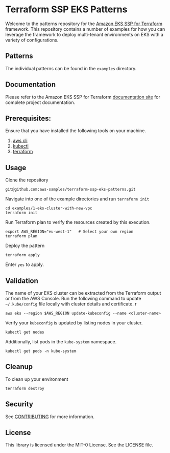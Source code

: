 # Terraform SSP EKS Patterns

Welcome to the patterns repository for the [Amazon EKS SSP for Terraform](https://github.com/aws-ia/terraform-ssp-amazon-eks) framework. 
This repository contains a number of examples for how you can leverage the framework to deploy multi-tenant environments on EKS with a variety of configurations. 

## Patterns 

The individual patterns can be found in the `examples` directory. 

## Documentation

Please refer to the Amazon EKS SSP for Terraform [documentation site](https://aws-quickstart.github.io/quickstart-ssp-amazon-eks) for complete project documentation.

## Prerequisites:

Ensure that you have installed the following tools on your machine.

1. [aws cli](https://docs.aws.amazon.com/cli/latest/userguide/install-cliv2.html)
3. [kubectl](https://Kubernetes.io/docs/tasks/tools/)
4. [terraform](https://learn.hashicorp.com/tutorials/terraform/install-cli)

## Usage

Clone the repository 

```
git@github.com:aws-samples/terraform-ssp-eks-patterns.git
```

Navigate into one of the example directories and run `terraform init`

```
cd examples/1-eks-cluster-with-new-vpc 
terraform init
```

Run Terraform plan to verify the resources created by this execution. 

```
export AWS_REGION="eu-west-1"   # Select your own region
terraform plan

```

Deploy the pattern

```
terraform apply
```

Enter `yes` to apply.

## Validation

The name of your EKS cluster can be extracted from the Terraform output or from the AWS Console. Run the following command to update `~/.kube/config` file locally with cluster details and certificate.
r
```
aws eks --region $AWS_REGION update-kubeconfig --name <cluster-name>
```

Verify your `kubeconfig` is updated by listing nodes in your cluster. 

```
kubectl get nodes
```

Additionally, list pods in the `kube-system` namespace.

```
kubectl get pods -n kube-system
```

## Cleanup 

To clean up your environment

```
terraform destroy
```

## Security

See [CONTRIBUTING](CONTRIBUTING.md#security-issue-notifications) for more information.

## License

This library is licensed under the MIT-0 License. See the LICENSE file.
